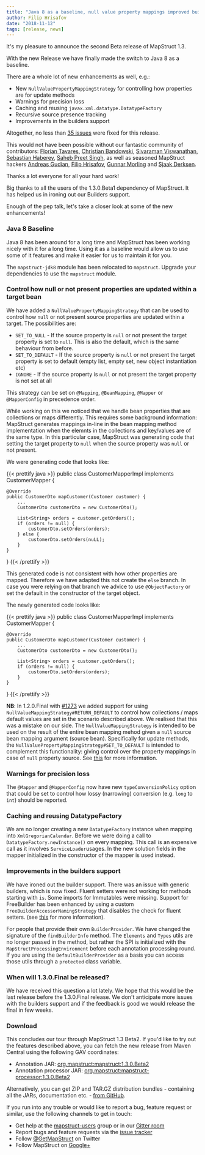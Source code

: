 ```yaml
---
title: "Java 8 as a baseline, null value property mappings improved builders support and much more: MapStruct 1.3.0.Beta2 is out"
author: Filip Hrisafov
date: "2018-11-12"
tags: [release, news]
---
```


It's my pleasure to announce the second Beta release of MapStruct 1.3.

With the new Release we have finally made the switch to Java 8 as a baseline.

There are a whole lot of new enhancements as well, e.g.:

* New `NullValuePropertyMappingStrategy` for controlling how properties are for update methods
* Warnings for precision loss
* Caching and reusing `javax.xml.datatype.DatatypeFactory`
* Recursive source presence tracking
* Improvements in the builders support

<!--more-->

Altogether, no less than [35 issues](https://github.com/mapstruct/mapstruct/issues?q=milestone%3A1.3.0.Beta2) were fixed for this release.

This would not have been possible without our fantastic community of contributors:
[Florian Tavares](https://github.com/neoXfire),
[Christian Bandowski](https://github.com/chris922),
[Sivaraman Viswanathan](https://github.com/sivviswa22),
[Sebastian Haberey](https://github.com/sebastianhaberey),
[Saheb Preet Singh](https://github.com/sahebpreet),
as well as seasoned MapStruct hackers [Andreas Gudian](https://github.com/agudian), [Filip Hrisafov](https://github.com/filiphr), [Gunnar Morling](https://github.com/gunnarmorling) and [Sjaak Derksen](https://github.com/sjaakd).

Thanks a lot everyone for all your hard work!

Big thanks to all the users of the 1.3.0.Beta1 dependency of MapStruct.
It has helped us in ironing out our Builders support.

Enough of the pep talk, let's take a closer look at some of the new enhancements!

### Java 8 Baseline

Java 8 has been around for a long time and MapStruct has been working nicely with it for a long time.
Using it as a baseline would allow us to use some of it features and make it easier for us to maintain it for you.

The `mapstruct-jdk8` module has been relocated to `mapstruct`. 
Upgrade your dependencies to use the `mapstruct` module.

### Control how null or not present properties are updated within a target bean

We have added a `NullValuePropertyMappingStrategy` that can be used to control how `null` or not present source properties are updated within a target.
The possibilities are:

* `SET_TO_NULL` - If the source property is `null` or not present the target property is set to `null`. 
This is also the default, which is the same behaviour from before.
* `SET_TO_DEFAULT` - If the source property is `null` or not present the target property is set to default (empty list, empty set, new object instantiation etc)
* `IGNORE` - If the source property is `null` or not present the target property is not set at all

This strategy can be set on `@Mapping`, `@BeanMapping`, `@Mapper` or `@MapperConfig` in precedence order.

While working on this we noticed that we handle bean properties that are collections or maps differently. This requires some background information: MapStruct generates mappings in-line in the bean mapping method implementation when the elemnts in the collections and key/values are of the same type. In this particular case, MapStruct was generating code that setting the target property to `null` when the source property was `null` or not present. 

We were generating code that looks like:

{{< prettify java >}}
public class CustomerMapperImpl implements CustomerMapper {

    @Override
    public CustomerDto mapCustomer(Customer customer) {
        ...
        CustomerDto customerDto = new CustomerDto();
        
        List<String> orders = customer.getOrders();
        if (orders != null) {
            customerDto.setOrders(orders);
        } else {
            customerDto.setOrders(nuLL);
        }
    }
}
{{< /prettify >}}

This generated code is not consistent with how other properties are mapped. 
Therefore we have adapted this not create the `else` branch.
In case you were relying on that branch we advice to use `@ObjectFactory` or set the default in the constructor of the target object.

The newly generated code looks like:

{{< prettify java >}}
public class CustomerMapperImpl implements CustomerMapper {

    @Override
    public CustomerDto mapCustomer(Customer customer) {
        ...
        CustomerDto customerDto = new CustomerDto();
        
        List<String> orders = customer.getOrders();
        if (orders != null) {
            customerDto.setOrders(orders);
        }
    }
}
{{< /prettify >}}

**NB**: In 1.2.0.Final with [#1273](https://github.com/mapstruct/mapstruct/issues/1273) we added support for using `NullValueMappingStrategy#RETURN_DEFAULT` to control how collections / maps default values are set in the scenario described above. 
We realised that this was a mistake on our side. The `NullValueMappingStrategy` is intended to be used on the result of the entire bean mapping mehod given a `null` source bean mapping argument (source bean). Specifically for update methods, the `NullValuePropertyMappingStrategy#SET_TO_DEFAULT` is intended to complement this functionality: giving control over the property mappings in case of `null` property source.
See [this](https://github.com/mapstruct/mapstruct/issues/1273#issuecomment-433495265) for more information.

### Warnings for precision loss

The `@Mapper` and `@MapperConfig` now have new `typeConversionPolicy` option that could be set to control how lossy (narrowing) conversion
(e.g. `long` to `int`) should be reported.

### Caching and reusing DatatypeFactory

We are no longer creating a new `DatatypeFactory` instance when mapping into `XmlGregorianCalendar`.
Before we were doing a call to `DatatypeFactory.newInstance()` on every mapping. 
This call is an expensive call as it involves `ServiceLoader`usages.
In the new solution fields in the mapper initialized in the constructor of the mapper is used instead. 


### Improvements in the builders support

We have ironed out the builder support.
There was an issue with generic builders, which is now fixed.
Fluent setters were not working for methods starting with `is`.
Some imports for Immutables were missing.
Support for FreeBuilder has been enhanced by using a custom `FreeBuilderAccessorNamingStrategy` that disables the check for fluent setters. 
(see [this](https://github.com/mapstruct/mapstruct/commit/104ebf88da8c6145b790905f0c1db66a3cd35a6b) for more information).

For people that provide their own `BuilderProvider`.
We have changed the signature of the `findBuilderInfo` method. 
The `Elements` and `Types` utils are no longer passed in the method, but rather the SPI is initialized with the `MapStructProcessingEnvironment` before each annotation processing round.
If you are using the `DefaultBuilderProvider` as a basis you can access those utils through a `protected` class variable.

### When will 1.3.0.Final be released?

We have received this question a lot lately. 
We hope that this would be the last release before the 1.3.0.Final release.
We don't anticipate more issues with the builders support and if the feedback is good we would release the final in few weeks.

### Download

This concludes our tour through MapStruct 1.3 Beta2.
If you'd like to try out the features described above, you can fetch the new release from Maven Central using the following GAV coordinates:

* Annotation JAR: [org.mapstruct:mapstruct:1.3.0.Beta2](http://search.maven.org/#artifactdetails|org.mapstruct|mapstruct|1.3.0.Beta2|jar)
* Annotation processor JAR: [org.mapstruct:mapstruct-processor:1.3.0.Beta2](http://search.maven.org/#artifactdetails|org.mapstruct|mapstruct-processor|1.3.0.Beta2|jar)

Alternatively, you can get ZIP and TAR.GZ distribution bundles - containing all the JARs, documentation etc. - [from GitHub](https://github.com/mapstruct/mapstruct/releases/tag/1.3.0.Beta2).

If you run into any trouble or would like to report a bug, feature request or similar, use the following channels to get in touch:

* Get help at the [mapstruct-users](https://groups.google.com/forum/?fromgroups#!forum/mapstruct-users) group or in our [Gitter room](https://gitter.im/mapstruct/mapstruct-users)
* Report bugs and feature requests via the [issue tracker](https://github.com/mapstruct/mapstruct/issues)
* Follow [@GetMapStruct](https://twitter.com/GetMapStruct) on Twitter
* Follow MapStruct on [Google+](https://plus.google.com/u/0/118070742567787866481/posts)
